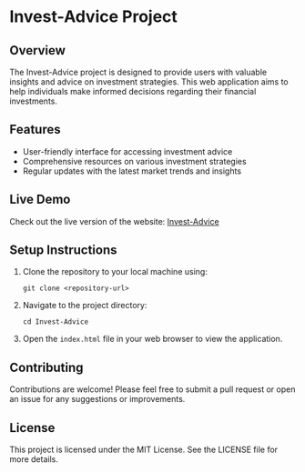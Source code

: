# Invest-Advice Project

## Overview
The Invest-Advice project is designed to provide users with valuable insights and advice on investment strategies. This web application aims to help individuals make informed decisions regarding their financial investments.

## Features
- User-friendly interface for accessing investment advice
- Comprehensive resources on various investment strategies
- Regular updates with the latest market trends and insights

## Live Demo
Check out the live version of the website: [Invest-Advice](https://marioschoch.github.io/Invest-Advice)

## Setup Instructions
1. Clone the repository to your local machine using:
   ```
   git clone <repository-url>
   ```
2. Navigate to the project directory:
   ```
   cd Invest-Advice
   ```
3. Open the `index.html` file in your web browser to view the application.

## Contributing
Contributions are welcome! Please feel free to submit a pull request or open an issue for any suggestions or improvements.

## License
This project is licensed under the MIT License. See the LICENSE file for more details.